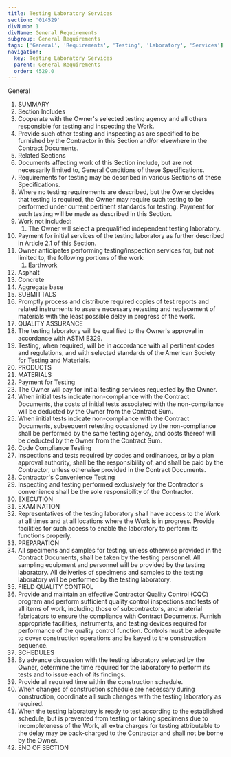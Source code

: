 ```yaml
---
title: Testing Laboratory Services
section: '014529'
divNumb: 1
divName: General Requirements
subgroup: General Requirements
tags: ['General', 'Requirements', 'Testing', 'Laboratory', 'Services']
navigation:
  key: Testing Laboratory Services
  parent: General Requirements
  order: 4529.0
---
```



General
   1. SUMMARY
   1. Section Includes
   1. Cooperate with the Owner's selected testing agency and all others responsible for testing and inspecting the Work.
   1. Provide such other testing and inspecting as are specified to be furnished by the Contractor in this Section and/or elsewhere in the Contract Documents.
   1. Related Sections
   1. Documents affecting work of this Section include, but are not necessarily limited to, General Conditions of these Specifications.
   1. Requirements for testing may be described in various Sections of these Specifications.
   1. Where no testing requirements are described, but the Owner decides that testing is required, the Owner may require such testing to be performed under current pertinent standards for testing. Payment for such testing will be made as described in this Section.
   1. Work not included:
      1. The Owner will select a prequalified independent testing laboratory.
   1. Payment for initial services of the testing laboratory as further described in Article 2.1 of this Section.
   1. Owner anticipates performing testing/inspection services for, but not limited to, the following portions of the work:
      1. Earthwork
   1. Asphalt
   1. Concrete
   1. Aggregate base
   1. SUBMITTALS
   1. Promptly process and distribute required copies of test reports and related instruments to assure necessary retesting and replacement of materials with the least possible delay in progress of the work.
   1. QUALITY ASSURANCE
   1. The testing laboratory will be qualified to the Owner's approval in accordance with ASTM E329.
   1. Testing, when required, will be in accordance with all pertinent codes and regulations, and with selected standards of the American Society for Testing and Materials.
   1. PRODUCTS
   1. MATERIALS
   1. Payment for Testing
   1. The Owner will pay for initial testing services requested by the Owner.
   1. When initial tests indicate non-compliance with the Contract Documents, the costs of initial tests associated with the non-compliance will be deducted by the Owner from the Contract Sum.
   1. When initial tests indicate non-compliance with the Contract Documents, subsequent retesting occasioned by the non-compliance shall be performed by the same testing agency, and costs thereof will be deducted by the Owner from the Contract Sum.
   1. Code Compliance Testing
   1. Inspections and tests required by codes and ordinances, or by a plan approval authority, shall be the responsibility of, and shall be paid by the Contractor, unless otherwise provided in the Contract Documents.
   1. Contractor's Convenience Testing
   1. Inspecting and testing performed exclusively for the Contractor's convenience shall be the sole responsibility of the Contractor.
   1. EXECUTION
   1. EXAMINATION
   1. Representatives of the testing laboratory shall have access to the Work at all times and at all locations where the Work is in progress. Provide facilities for such access to enable the laboratory to perform its functions properly.
   1. PREPARATION
   1. All specimens and samples for testing, unless otherwise provided in the Contract Documents, shall be taken by the testing personnel. All sampling equipment and personnel will be provided by the testing laboratory. All deliveries of specimens and samples to the testing laboratory will be performed by the testing laboratory.
   1. FIELD QUALITY CONTROL
   1. Provide and maintain an effective Contractor Quality Control (CQC) program and perform sufficient quality control inspections and tests of all items of work, including those of subcontractors, and material fabricators to ensure the compliance with Contract Documents. Furnish appropriate facilities, instruments, and testing devices required for performance of the quality control function. Controls must be adequate to cover construction operations and be keyed to the construction sequence.
   1. SCHEDULES
   1. By advance discussion with the testing laboratory selected by the Owner, determine the time required for the laboratory to perform its tests and to issue each of its findings.
   1. Provide all required time within the construction schedule.
   1. When changes of construction schedule are necessary during construction, coordinate all such changes with the testing laboratory as required.
   1. When the testing laboratory is ready to test according to the established schedule, but is prevented from testing or taking specimens due to incompleteness of the Work, all extra charges for testing attributable to the delay may be back-charged to the Contractor and shall not be borne by the Owner.
1. END OF SECTION

